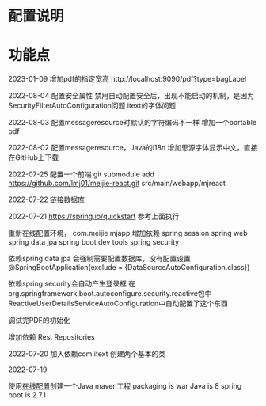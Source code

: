 # 配置说明 

# 功能点

2023-01-09
增加pdf的指定宽高
http://localhost:9090/pdf?type=bagLabel

2022-08-04
配置安全属性
禁用自动配置安全后，出现不能启动的机制，是因为SecurityFilterAutoConfiguration问题
itext的字体问题

2022-08-03
配置messageresource时默认的字符编码不一样
增加一个portable pdf

2022-08-02
配置messageresource，Java的i18n
增加思源字体显示中文，直接在GitHub上下载

2022-07-25
配置一个前端
git submodule add https://github.com/lmj01/meijie-react.git  src/main/webapp/mjreact

2022-07-22
链接数据库

2022-07-21
https://spring.io/quickstart
参考上面执行

重新在线配置环境，
com.meijie
mjapp
增加依赖
spring session
spring web
spring data jpa
spring boot dev tools
spring security

依赖spring data jpa
会强制需要配置数据库，没有配置设置
@SpringBootApplication(exclude = {DataSourceAutoConfiguration.class})

依赖spring security会自动产生登录框
在org.springframework.boot.autoconfigure.security.reactive包中
ReactiveUserDetailsServiceAutoConfiguration中自动配置了这个东西

调试完PDF的初始化

增加依赖
Rest Repositories

2022-07-20
加入依赖com.itext
创建两个基本的类

2022-07-19

使用[在线配置](https://start.spring.io/)创建一个Java maven工程
packaging is war
Java is 8
spring boot is 2.7.1

